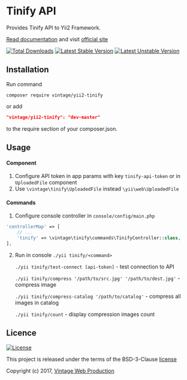 Tinify API
==========
Provides Tinify API to Yii2 Framework.

[Read documentation](https://tinypng.com/developers/reference/php)
and visit [official site](https://tinypng.com/)

[![Total Downloads](https://poser.pugx.org/vintage/yii2-tinify/downloads)](https://packagist.org/packages/vintage/yii2-tinify)
[![Latest Stable Version](https://poser.pugx.org/vintage/yii2-tinify/v/stable)](https://packagist.org/packages/vintage/yii2-tinify)
[![Latest Unstable Version](https://poser.pugx.org/vintage/yii2-tinify/v/unstable)](https://packagist.org/packages/vintage/yii2-tinify)

Installation
------------
Run command
```
composer require vintage/yii2-tinify
```
or add
```json
"vintage/yii2-tinify": "dev-master"
```
to the require section of your composer.json.

Usage
-----
#### Component
1. Configure API token in app params with key `tinify-api-token` or in `UploadedFile` component
2. Use `\vintage\tinify\UploadedFile` instead `\yii\web\UploadedFile`

#### Commands
1. Configure console controller in `console/config/main.php`
```php
'controllerMap' => [
    // ...
    'tinify' => \vintage\tinify\commands\TinifyController::class,
],
```
2. Run in console `./yii tinify/<command>`

    `./yii tinify/test-connect [api-token]` - test connection to API
    
    `./yii tinify/compress '/path/to/src.jpg' '/path/to/dest.jpg'` - compress image
    
    `./yii tinify/compress-catalog '/path/to/catalog'` - compress all images in catalog
    
    `./yii tinify/count` - display compression images count

Licence
-------
[![License](https://poser.pugx.org/vintage/yii2-tinify/license)](https://packagist.org/packages/vintage/yii2-tinify)

This project is released under the terms of the BSD-3-Clause [license](LICENSE)

Copyright (c) 2017, [Vintage Web Production](https://vintage.com.ua/)

